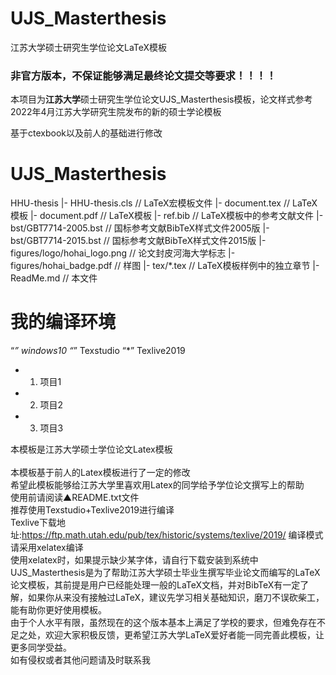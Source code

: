 # UJS_Masterthesis

江苏大学硕士研究生学位论文LaTeX模板

### 非官方版本，不保证能够满足最终论文提交等要求！！！！

本项目为**江苏大学**硕士研究生学位论文UJS_Masterthesis模板，论文样式参考2022年4月江苏大学研究生院发布的新的硕士学论模板

基于ctexbook以及前人的基础进行修改

# UJS_Masterthesis

HHU-thesis
 |- HHU-thesis.cls                  // LaTeX宏模板文件
 |- document.tex                    // LaTeX模板
 |- document.pdf                    // LaTeX模板
 |- ref.bib                         // LaTeX模板中的参考文献文件
 |- bst/GBT7714-2005.bst            // 国标参考文献BibTeX样式文件2005版
 |- bst/GBT7714-2015.bst            // 国标参考文献BibTeX样式文件2015版
 |- figures/logo/hohai_logo.png     // 论文封皮河海大学标志
 |- figures/hohai_badge.pdf         // 样图
 |- tex/*.tex                       // LaTeX模板样例中的独立章节
 |- ReadMe.md                       // 本文件
 
 
 # 我的编译环境
 “*” windows10
 “*” Texstudio
 “*” Texlive2019
 
* 1. 项目1  
* 2. 项目2  
* 3. 项目3  
 
 
 
 
本模板是江苏大学硕士学位论文Latex模板\
\
本模板基于前人的Latex模板进行了一定的修改\
希望此模板能够给江苏大学里喜欢用Latex的同学给予学位论文撰写上的帮助\
使用前请阅读▲README.txt文件\
推荐使用Texstudio+Texlive2019进行编译\
Texlive下载地址:https://ftp.math.utah.edu/pub/tex/historic/systems/texlive/2019/
编译模式请采用xelatex编译\
使用xelatex时，如果提示缺少某字体，请自行下载安装到系统中\
UJS_Masterthesis是为了帮助江苏大学硕士毕业生撰写毕业论文而编写的LaTeX论文模板，其前提是用户已经能处理一般的LaTeX文档，并对BibTeX有一定了解，如果你从来没有接触过LaTeX，建议先学习相关基础知识，磨刀不误砍柴工，能有助你更好使用模板。\
由于个人水平有限，虽然现在的这个版本基本上满足了学校的要求，但难免存在不足之处，欢迎大家积极反馈，更希望江苏大学LaTeX爱好者能一同完善此模板，让更多同学受益。\
如有侵权或者其他问题请及时联系我
